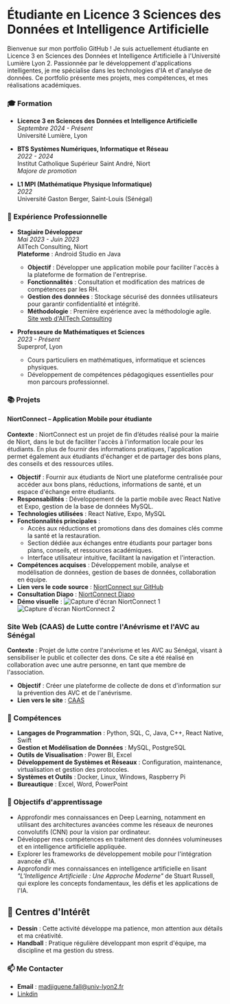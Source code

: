 # Étudiante en Licence 3 Sciences des Données et Intelligence Artificielle

Bienvenue sur mon portfolio GitHub ! Je suis actuellement étudiante en Licence 3 en Sciences des Données et Intelligence Artificielle à l'Université Lumière Lyon 2. Passionnée par le développement d'applications intelligentes, je me spécialise dans les technologies d'IA et d'analyse de données. Ce portfolio présente mes projets, mes compétences, et mes réalisations académiques.

### 🎓 Formation

- **Licence 3 en Sciences des Données et Intelligence Artificielle**  
  *Septembre 2024 - Présent*  
  Université Lumière, Lyon

- **BTS Systèmes Numériques, Informatique et Réseau**  
  *2022 - 2024*  
  Institut Catholique Supérieur Saint André, Niort  
  *Majore de promotion*

- **L1 MPI (Mathématique Physique Informatique)**  
  *2022*  
  Université Gaston Berger, Saint-Louis (Sénégal)


### 💼 Expérience Professionnelle

- **Stagiaire Développeur**  
  *Mai 2023 - Juin 2023*  
  AllTech Consulting, Niort  
  **Plateforme** : Android Studio en Java  
  - **Objectif** : Développer une application mobile pour faciliter l'accès à la plateforme de formation de l'entreprise.
  - **Fonctionnalités** : Consultation et modification des matrices de compétences par les RH.
  - **Gestion des données** : Stockage sécurisé des données utilisateurs pour garantir confidentialité et intégrité.
  - **Méthodologie** : Première expérience avec la méthodologie agile.  
  [Site web d'AllTech Consulting](https://www.alltechconsulting.fr/)

- **Professeure de Mathématiques et Sciences**  
  *2023 - Présent*  
  Superprof, Lyon  
  - Cours particuliers en mathématiques, informatique et sciences physiques.
  - Développement de compétences pédagogiques essentielles pour mon parcours professionnel.

### 📚 Projets

#### NiortConnect – Application Mobile pour étudiante

**Contexte** : NiortConnect est un projet de fin d’études réalisé pour la mairie de Niort, dans le but de faciliter l'accès à l'information locale pour les étudiants. En plus de fournir des informations pratiques, l'application permet également aux étudiants d'échanger et de partager des bons plans, des conseils et des ressources utiles.

- **Objectif** : Fournir aux étudiants de Niort une plateforme centralisée pour accéder aux bons plans, réductions, informations de santé, et un espace d'échange entre étudiants.
- **Responsabilités** : Développement de la partie mobile avec React Native et Expo, gestion de la base de données MySQL.
- **Technologies utilisées** : React Native, Expo, MySQL
- **Fonctionnalités principales** :
  - Accès aux réductions et promotions dans des domaines clés comme la santé et la restauration.
  - Section dédiée aux échanges entre étudiants pour partager bons plans, conseils, et ressources académiques.
  - Interface utilisateur intuitive, facilitant la navigation et l'interaction.
- **Compétences acquises** : Développement mobile, analyse et modélisation de données, gestion de bases de données, collaboration en équipe.
- **Lien vers le code source** : [NiortConnect sur GitHub](https://github.com/MajFall/Niort_Connect_App)
- **Consultation Diapo** : [NiortConnect Diapo](https://www.canva.com/design/DAGBh8JJ_pI/zyrwUzQcYO-ZpKxSGmWJTA/view?utm_content=DAGBh8JJ_pI&utm_campaign=designshare&utm_medium=link&utm_source=editor)
- **Démo visuelle** :
   ![Capture d'écran NiortConnect 1](URL_de_l_image_1)
   ![Capture d'écran NiortConnect 2](URL_de_l_image_2)
  
### Site Web (CAAS) de Lutte contre l'Anévrisme et l'AVC au Sénégal
**Contexte** : Projet de lutte contre l'anévrisme et les AVC au Sénégal, visant à sensibiliser le public et collecter des dons. Ce site a été réalisé en collaboration avec une autre personne, en tant que membre de l'association.
- **Objectif** : Créer une plateforme de collecte de dons et d'information sur la prévention des AVC et de l'anévrisme.
- **Lien vers le site** : [CAAS](https://www.caasenegal.sn)

### 🔧 Compétences

- **Langages de Programmation** : Python, SQL, C, Java, C++, React Native, Swift
- **Gestion et Modélisation de Données** : MySQL, PostgreSQL
- **Outils de Visualisation** : Power BI, Excel
- **Développement de Systèmes et Réseaux** : Configuration, maintenance, virtualisation et gestion des protocoles.
- **Systèmes et Outils** : Docker, Linux, Windows, Raspberry Pi
- **Bureautique** : Excel, Word, PowerPoint

### 🌱 Objectifs d'apprentissage

- Approfondir mes connaissances en Deep Learning, notamment en utilisant des architectures avancées comme les réseaux de neurones convolutifs (CNN) pour la vision par ordinateur.
- Développer mes compétences en traitement des données volumineuses et en intelligence artificielle appliquée.
- Explorer les frameworks de développement mobile pour l'intégration avancée d'IA.
- Approfondir mes connaissances en intelligence artificielle en lisant *"L'Intelligence Artificielle : Une Approche Moderne"* de Stuart Russell, qui explore les concepts fondamentaux, les défis et les applications de l'IA.


 ## 🎨 Centres d'Intérêt

- **Dessin** : Cette activité développe ma patience, mon attention aux détails et ma créativité.
- **Handball** : Pratique régulière  développant mon esprit d'équipe, ma discipline et ma gestion du stress.



### 📫 Me Contacter

- **Email** : madjiguene.fall@univ-lyon2.fr
-  [Linkdin](linkedin.com/in/madjiguene-fall)
